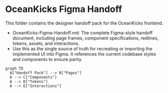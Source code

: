 # OceanKicks Figma Handoff

This folder contains the designer handoff pack for the OceanKicks frontend.

- OceanKicks-Figma-Handoff.md: The complete Figma-style handoff document, including page frames, component specifications, redlines, tokens, assets, and interactions.
- Use this as the single source of truth for recreating or importing the implemented UI into Figma. It references the current codebase styles and components to ensure parity.

```mermaid
graph TD
  A["Handoff Pack"] --> B["Pages"]
  A --> C["Components"]
  A --> D["Tokens"]
  A --> E["Interactions"]
```
